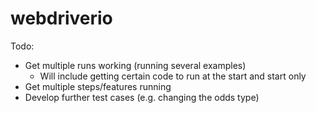 # webdriverio

Todo: 
- Get multiple runs working (running several examples)
    - Will include getting certain code to run at the start and start only
- Get multiple steps/features running
- Develop further test cases (e.g. changing the odds type)